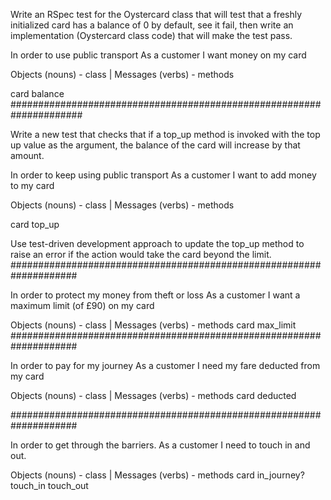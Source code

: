 Write an RSpec test for the Oystercard class that will test that a
freshly initialized card has a balance of 0 by default, see it fail,
then write an implementation
(Oystercard class code) that will make the test pass.


In order to use public transport
As a customer
I want money on my card

Objects	(nouns) - class	|  Messages (verbs) - methods

card                       balance
#####################################################################

Write a new test that checks that if a top_up method is invoked with
the top up value as the argument, the balance of the card
will increase by that amount.

In order to keep using public transport
As a customer
I want to add money to my card

Objects	(nouns) - class	|  Messages (verbs) - methods

card                       top_up

Use test-driven development approach to update the
top_up method to raise an error if the action would
take the card beyond the limit.
####################################################################

In order to protect my money from theft or loss
As a customer
I want a maximum limit (of £90) on my card

Objects	(nouns) - class	|  Messages (verbs) - methods
card                       max_limit
####################################################################

In order to pay for my journey
As a customer
I need my fare deducted from my card

Objects	(nouns) - class	|  Messages (verbs) - methods
card                        deducted

####################################################################

In order to get through the barriers.
As a customer
I need to touch in and out.

Objects	(nouns) - class	|  Messages (verbs) - methods
card                      in_journey?
                          touch_in
                          touch_out 